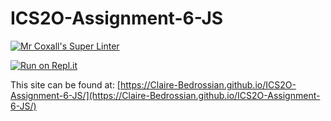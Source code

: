 # ICS2O-Assignment-6-JS

[![Mr Coxall's Super Linter](https://github.com/Claire-Bedrossian/ICS2O-Assignment-6-JS/workflows/Mr%20Coxall's%20Super%20Linter/badge.svg)](https://github.com/Claire-Bedrossian/ICS2O-Assignment-6-JS/actions)

[![Run on Repl.it](https://repl.it/badge/github/Claire-Bedrossian/ICS2O-Assignment-6-JS)](https://repl.it/github/Claire-Bedrossian/ICS2O-Assignment-6-JS)

This site can be found at: [https://Claire-Bedrossian.github.io/ICS2O-Assignment-6-JS/](https://Claire-Bedrossian.github.io/ICS2O-Assignment-6-JS/)
